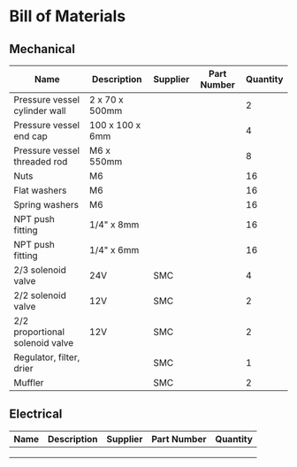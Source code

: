 # Bill of Materials

## Mechanical 

| Name                             | Description        | Supplier | Part Number | Quantity |
| -------------------------------- | ------------------ | -------- | ----------- | -------- |
| Pressure vessel cylinder wall    | 2 x 70 x 500mm     |          |             | 2        |
| Pressure vessel end cap          | 100 x 100 x 6mm    |          |             | 4        |
| Pressure vessel threaded rod     | M6 x 550mm         |          |             | 8        |
| Nuts                             | M6                 |          |             | 16       |
| Flat washers                     | M6                 |          |             | 16       |
| Spring washers                   | M6                 |          |             | 16       |
| NPT push fitting                 | 1/4" x 8mm         |          |             | 16       |
| NPT push fitting                 | 1/4" x 6mm         |          |             | 16       |
| 2/3 solenoid valve               | 24V                | SMC      |             | 4        |
| 2/2 solenoid valve               | 12V                | SMC      |             | 2        |
| 2/2 proportional solenoid valve  | 12V                | SMC      |             | 2        |
| Regulator, filter, drier         |                    | SMC      |             | 1        |
| Muffler                          |                    | SMC      |             | 2        |


## Electrical

| Name                             | Description        | Supplier | Part Number | Quantity |
| -------------------------------- | ------------------ | -------- | ----------- | -------- |
|                                  |                    |          |             |          |
|                                  |                    |          |             |          |
|                                  |                    |          |             |          |
